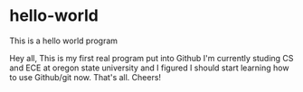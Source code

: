 # hello-world
This is a hello world program

Hey all,
This is my first real program put into Github
I'm currently studing CS and ECE at oregon state university and I figured I should start learning how to use Github/git now.
That's all. Cheers!
